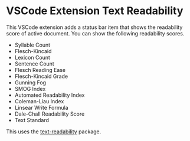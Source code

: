 # VSCode Extension Text Readability

This VSCode extension adds a status bar item that shows the readability score of active document. You can show the following readability scores.

- Syllable Count
- Flesch-Kincaid
- Lexicon Count
- Sentence Count
- Flesch Reading Ease
- Flesch-Kincaid Grade
- Gunning Fog
- SMOG Index
- Automated Readability Index
- Coleman-Liau Index
- Linsear Write Formula
- Dale-Chall Readability Score
- Text Standard

This uses the [text-readability](https://github.com/clearnote01/readability) package.
